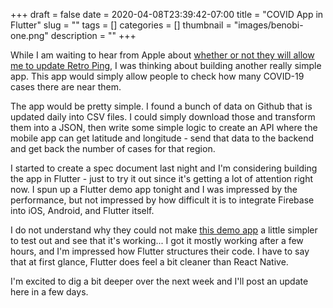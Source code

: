 +++ 
draft = false
date = 2020-04-08T23:39:42-07:00
title = "COVID App in Flutter"
slug = "" 
tags = []
categories = []
thumbnail = "images/benobi-one.png"
description = ""
+++

While I am waiting to hear from Apple about [whether or not they will allow me to update Retro Ping](https://benobi.one/posts/app_store_rejection/), I was thinking about building another really simple app. This app would simply allow people to check how many COVID-19 cases there are near them. 

The app would be pretty simple. I found a bunch of data on Github that is updated daily into CSV files. I could simply download those and transform them into a JSON, then write some simple logic to create an API where the mobile app can get latitude and longitude - send that data to the backend and get back the number of cases for that region.

I started to create a spec document last night and I'm considering building the app in Flutter - just to try it out since it's getting a lot of attention right now. I spun up a Flutter demo app tonight and I was impressed by the performance, but not impressed by how difficult it is to integrate Firebase into iOS, Android, and Flutter itself.

I do not understand why they could not make [this demo app](https://github.com/flutter/samples/tree/master/flutter_maps_firestore) a little simpler to test out and see that it's working...  I got it mostly working after a few hours, and I'm impressed how Flutter structures their code. I have to say that at first glance, Flutter does feel a bit cleaner than React Native.

I'm excited to dig a bit deeper over the next week and I'll post an update here in a few days.